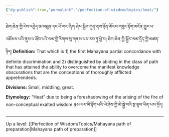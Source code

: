 ```yaml
---
{"dg-publish":true,"permalink":"/perfection-of-wisdom/topics/heat/"}
---
```


ཐེག་ཆེན་གྱི་ངེས་འབྱེད་ཆ་མཐུན་དང་པོ་གང་ཞིག  ཤེས་སྒྲིབ་ཀུན་ནས་ཉོན་མོངས་གཟུང་རྟོག་མངོན་གྱུར་པ་འཇོམས་པའི་ནུས་པ་ཐོབ་པའི་ལམ་གྱི་རིགས་སུ་གནས་པས་རབ་ཏུ་ཕྱེ་བ། ཐེག་ཆེན་གྱི་སྦྱོར་ལམ་དྲོད་ཀྱི་མཚན་ཉིད།
**Definition:** That which is 1) the first Mahayana partial concordance with definite discrimination and 2) distinguished by abiding in the class of path that has attained the ability to overcome the manifest knowledge obscurations that are the conceptions of thoroughly afflicted apprehendeds.

**Divisions:** Small, middling, great.

**Etymology:** “Heat” due to being a foreshadowing of the arising of the fire of non-conceptual exalted wisdom རྣམ་པར་མི་རྟོག་པའི་ཡེ་ཤེས་ཀྱི་མེ་སྐྱེ་བའི་སྔ་ལྟས་ཡིན་པས་དྲོད།

---
Up a level: [[Perfection of Wisdom/Topics/Mahayana path of preparation\|Mahayana path of preparation]]